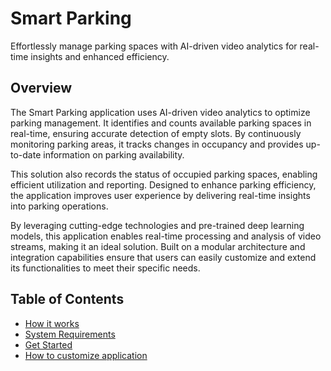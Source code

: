 
# Smart Parking
Effortlessly manage parking spaces with AI-driven video analytics for real-time insights and enhanced efficiency.

## Overview

The Smart Parking application uses AI-driven video analytics to optimize parking management. It identifies and counts available parking spaces in real-time, ensuring accurate detection of empty slots. By continuously monitoring parking areas, it tracks changes in occupancy and provides up-to-date information on parking availability.

This solution also records the status of occupied parking spaces, enabling efficient utilization and reporting. Designed to enhance parking efficiency, the application improves user experience by delivering real-time insights into parking operations.

By leveraging cutting-edge technologies and pre-trained deep learning models, this application enables real-time processing and analysis of video streams, making it an ideal solution. Built on a modular architecture and integration capabilities ensure that users can easily customize and extend its functionalities to meet their specific needs.

## Table of Contents

- [How it works](docs/developer-guide/Overview.md)
- [System Requirements](docs/developer-guide/system-requirements.md)
- [Get Started](docs/developer-guide/get-started.md)
- [How to customize application](docs/developer-guide/how-to-customize-application.md)

